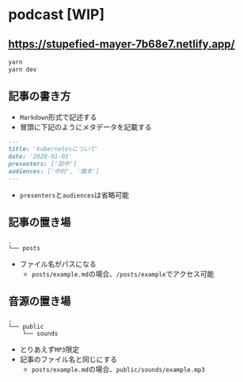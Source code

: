 # podcast [WIP]

## <https://stupefied-mayer-7b68e7.netlify.app/>

```bash
yarn
yarn dev
```

## 記事の書き方

- `Markdown`形式で記述する
- 冒頭に下記のようにメタデータを記載する

```md
---
title: 'kubernetesについて'
date: '2020-01-01'
presenters: ['田中']
audiences: ['中村', '橋本']
---
```

- `presenters`と`audiences`は省略可能


## 記事の置き場

```
.
└── posts
```

- ファイル名がパスになる
  - `posts/example.md`の場合、`/posts/example`でアクセス可能

## 音源の置き場

```
.
└── public
    └── sounds
```

- とりあえず`MP3`限定
- 記事のファイル名と同じにする
  - `posts/example.md`の場合、`public/sounds/example.mp3`
